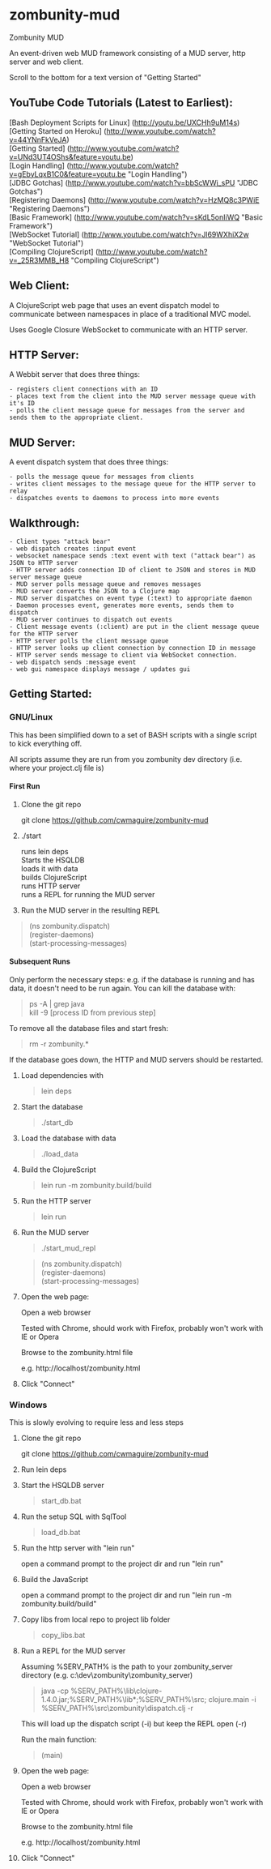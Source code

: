 zombunity-mud
=============

Zombunity MUD

An event-driven web MUD framework consisting of a MUD server, http server and web client.

Scroll to the bottom for a text version of "Getting Started"

YouTube Code Tutorials (Latest to Earliest):
--------------------------------------------
[Bash Deployment Scripts for Linux] (http://youtu.be/UXCHh9uM14s) <br>
[Getting Started on Heroku] (http://www.youtube.com/watch?v=44YNnFkVeJA) <br>
[Getting Started] (http://www.youtube.com/watch?v=UNd3UT4OShs&feature=youtu.be) <br>
[Login Handling] (http://www.youtube.com/watch?v=gEbyLqxB1C0&feature=youtu.be "Login Handling") <br>
[JDBC Gotchas] (http://www.youtube.com/watch?v=bbScWWj_sPU "JDBC Gotchas") <br>
[Registering Daemons] (http://www.youtube.com/watch?v=HzMQ8c3PWiE "Registering Daemons") <br>
[Basic Framework] (http://www.youtube.com/watch?v=sKdL5onIiWQ "Basic Framework") <br>
[WebSocket Tutorial] (http://www.youtube.com/watch?v=Jl69WXhiX2w "WebSocket Tutorial") <br>
[Compiling ClojureScript] (http://www.youtube.com/watch?v=_25R3MMB_H8 "Compiling ClojureScript") <br>

Web Client:
-----------

  A ClojureScript web page that uses an event dispatch model to communicate between namespaces in place of
  a traditional MVC model.

  Uses Google Closure WebSocket to communicate with an HTTP server.

HTTP Server:
------------

  A Webbit server that does three things:

    - registers client connections with an ID
    - places text from the client into the MUD server message queue with it's ID
    - polls the client message queue for messages from the server and sends them to the appropriate client.

MUD Server:
-----------

  A event dispatch system that does three things:

    - polls the message queue for messages from clients
    - writes client messages to the message queue for the HTTP server to relay
    - dispatches events to daemons to process into more events

Walkthrough:
------------

    - Client types "attack bear"
    - web dispatch creates :input event
    - websocket namespace sends :text event with text ("attack bear") as JSON to HTTP server
    - HTTP server adds connection ID of client to JSON and stores in MUD server message queue
    - MUD server polls message queue and removes messages
    - MUD server converts the JSON to a Clojure map
    - MUD server dispatches on event type (:text) to appropriate daemon
    - Daemon processes event, generates more events, sends them to dispatch
    - MUD server continues to dispatch out events
    - Client message events (:client) are put in the client message queue for the HTTP server
    - HTTP server polls the client message queue
    - HTTP server looks up client connection by connection ID in message
    - HTTP server sends message to client via WebSocket connection.
    - web dispatch sends :message event
    - web gui namespace displays message / updates gui


Getting Started:
----------------

### GNU/Linux

This has been simplified down to a set of BASH scripts with a single script to kick everything off. 

All scripts assume they are run from you zombunity dev directory (i.e. where your project.clj file is)

#### First Run

1. Clone the git repo

    git clone https://github.com/cwmaguire/zombunity-mud

1. ./start

    runs lein deps <br>
    Starts the HSQLDB <br>
    loads it with data <br>
    builds ClojureScript <br>
    runs HTTP server <br>
    runs a REPL for running the MUD server

1. Run the MUD server in the resulting REPL

> (ns zombunity.dispatch) <br>
> (register-daemons) <br>
> (start-processing-messages) <br>

#### Subsequent Runs

Only perform the necessary steps: e.g. if the database is running and has data, it doesn't need to be run again. 
You can kill the database with: 

> ps -A | grep java <br>
> kill -9 [process ID from previous step]

To remove all the database files and start fresh: 

> rm -r zombunity.*

If the database goes down, the HTTP and MUD servers should be restarted. 

1. Load dependencies with

    > lein deps

1. Start the database

    > ./start_db

1. Load the database with data

    > ./load_data

1. Build the ClojureScript

    > lein run -m zombunity.build/build

1. Run the HTTP server

    > lein run

1. Run the MUD server

    > ./start_mud_repl

    > (ns zombunity.dispatch) <br>
    > (register-daemons) <br>
    > (start-processing-messages)

1. Open the web page:

    Open a web browser

    Tested with Chrome, should work with Firefox, probably won't work with IE or Opera

    Browse to the zombunity.html file

    e.g. http://localhost/zombunity.html

1. Click "Connect"

### Windows

This is slowly evolving to require less and less steps

1. Clone the git repo

    git clone https://github.com/cwmaguire/zombunity-mud

1. Run lein deps

1. Start the HSQLDB server

    > start_db.bat

1. Run the setup SQL with SqlTool

    > load_db.bat

1. Run the http server with "lein run"

    open a command prompt to the project dir and run "lein run"

1. Build the JavaScript

    open a command prompt to the project dir and run "lein run -m zombunity.build/build"

1. Copy libs from local repo to project lib folder

    > copy_libs.bat

1. Run a REPL for the MUD server

    Assuming %SERV_PATH% is the path to your zombunity_server directory (e.g. c:\dev\zombunity\zombunity_server)

    > java -cp %SERV_PATH%\lib\clojure-1.4.0.jar;%SERV_PATH%\lib\*;%SERV_PATH%\src\; clojure.main -i %SERV_PATH%\src\zombunity\dispatch.clj -r

    This will load up the dispatch script (-i) but keep the REPL open (-r)

    Run the main function:

    > (main)


1. Open the web page:

    Open a web browser

    Tested with Chrome, should work with Firefox, probably won't work with IE or Opera

    Browse to the zombunity.html file

    e.g. http://localhost/zombunity.html

1. Click "Connect"
